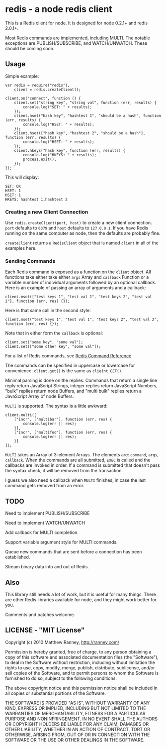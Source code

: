 redis - a node redis client
===========================

This is a Redis client for node.  It is designed for node 0.2.1+ and redis 2.0.1+.

Most Redis commands are implemented, including MULTI.  The notable exceptions are PUBLISH/SUBSCRIBE, and WATCH/UNWATCH.
These should be coming soon.

## Usage

Simple example:

    var redis = require("redis"),
        client = redis.createClient();

    client.on("connect", function () {
        client.set("string key", "string val", function (err, results) {
            console.log("SET: " + results);
        });
        client.hset("hash key", "hashtest 1", "should be a hash", function (err, results) {
            console.log("HSET: " + results);
        });
        client.hset(["hash key", "hashtest 2", "should be a hash"], function (err, results) {
            console.log("HSET: " + results);
        });
        client.hkeys("hash key", function (err, results) {
            console.log("HKEYS: " + results);
            process.exit();
        });
    });

This will display:

    SET: OK
    HSET: 1
    HSET: 1
    HKEYS: hashtest 1,hashtest 2


### Creating a new Client Connection

Use `redis.createClient(port, host)` to create a new client connection.  `port` defaults to `6379` and `host` defaults
to `127.0.0.1`.  If you have Redis running on the same computer as node, then the defaults are probably fine.

`createClient` returns a `RedisClient` object that is named `client` in all of the examples here.


### Sending Commands

Each Redis command is exposed as a function on the `client` object.
All functions take either take either `args` Array and `callback` Function or
a variable number of individual arguments followed by an optional callback.  Here is an example of passing an array of arguments
and a callback:

    client.mset(["test keys 1", "test val 1", "test keys 2", "test val 2"], function (err, res) {});

Here is that same call in the second style:

    client.mset("test keys 1", "test val 1", "test keys 2", "test val 2", function (err, res) {});
    
Note that in either form the `callback` is optional:

    client.set("some key", "some val");
    client.set(["some other key", "some val"]);

For a list of Redis commands, see [Redis Command Reference](http://code.google.com/p/redis/wiki/CommandReference)

The commands can be specified in uppercase or lowercase for convenience.  `client.get()` is the same as `clieint.GET()`.

Minimal parsing is done on the replies.  Commands that return a single line reply return JavaScript Strings, 
integer replies return JavaScript Numbers, "bulk" replies return node Buffers, and "multi bulk" replies return a 
JavaScript Array of node Buffers.

`MULTI` is supported.  The syntax is a little awkward:

    client.multi([
        ["incr", ["multibar"], function (err, res) {
            console.log(err || res);
        }],
        ["incr", ["multifoo"], function (err, res) {
            console.log(err || res);
        }]
    ]);

`MULTI` takes an Array of 3-element Arrays.  The elements are: `command`, `args`, `callback`.
When the commands are all submitted, `EXEC` is called and the callbacks are invoked in order.
If a command is submitted that doesn't pass the syntax check, it will be removed from the
transaction.

I guess we also need a callback when `MULTI` finishes, in case the last command gets removed from an error.


## TODO

Need to implement PUBLISH/SUBSCRIBE

Need to implement WATCH/UNWATCH

Add callback for MULTI completion.

Support variable argument style for MULTI commands.

Queue new commands that are sent before a connection has been established.

Stream binary data into and out of Redis.


## Also

This library still needs a lot of work, but it is useful for many things.
There are other Redis libraries available for node, and they might work better for you.

Comments and patches welcome.


## LICENSE - "MIT License"

Copyright (c) 2010 Matthew Ranney, http://ranney.com/

Permission is hereby granted, free of charge, to any person
obtaining a copy of this software and associated documentation
files (the "Software"), to deal in the Software without
restriction, including without limitation the rights to use,
copy, modify, merge, publish, distribute, sublicense, and/or sell
copies of the Software, and to permit persons to whom the
Software is furnished to do so, subject to the following
conditions:

The above copyright notice and this permission notice shall be
included in all copies or substantial portions of the Software.

THE SOFTWARE IS PROVIDED "AS IS", WITHOUT WARRANTY OF ANY KIND,
EXPRESS OR IMPLIED, INCLUDING BUT NOT LIMITED TO THE WARRANTIES
OF MERCHANTABILITY, FITNESS FOR A PARTICULAR PURPOSE AND
NONINFRINGEMENT. IN NO EVENT SHALL THE AUTHORS OR COPYRIGHT
HOLDERS BE LIABLE FOR ANY CLAIM, DAMAGES OR OTHER LIABILITY,
WHETHER IN AN ACTION OF CONTRACT, TORT OR OTHERWISE, ARISING
FROM, OUT OF OR IN CONNECTION WITH THE SOFTWARE OR THE USE OR
OTHER DEALINGS IN THE SOFTWARE.
